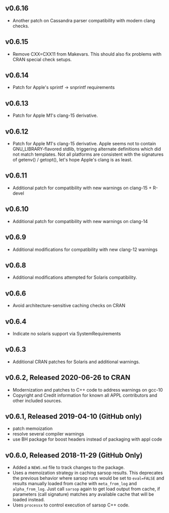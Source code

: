 ## v0.6.16

* Another patch on Cassandra parser compatibility with modern clang checks. 

## v0.6.15

* Remove CXX=CXX11 from Makevars. This should also fix problems with CRAN
  special check setups.

## v0.6.14 

* Patch for Apple's sprintf -> snprintf requirements

## v0.6.13

* Patch for Apple M1's clang-15 derivative. 
 

## v0.6.12

* Patch for Apple M1's clang-15 derivative. 
  Apple seems not to contain GNU_LIBRARY-flavored stdlib, triggering  alternate
  definitions which did not match templates.  Not all platforms are consistent
  with the signatures of getenv() / getopt(), let's hope Apple's clang is 
  as least.  

## v0.6.11

* Additional patch for compatibility with new warnings on clang-15 + R-devel

## v0.6.10

* Additional patch for compatibility with new warnings on clang-14

## v0.6.9

* Additional modifications for compatibility with new clang-12 warnings

## v0.6.8

*  Additional modifications attempted for Solaris compatibility.

## v0.6.6

* Avoid architecture-sensitive caching checks on CRAN

## v0.6.4

* Indicate no solaris support via SystemRequirements

## v0.6.3

* Additional CRAN patches for Solaris and additional warnings.

## v0.6.2, Released 2020-06-26 to CRAN

* Modernization and patches to C++ code to address warnings on gcc-10
* Copyright and Credit information for known all APPL contributors and 
  other included sources.

## v0.6.1, Released 2019-04-10 (GitHub only)

* patch memoization
* resolve several compiler warnings
* use BH package for boost headers instead of packaging with appl code


## v0.6.0, Released 2018-11-29 (GitHub Only)

* Added a `NEWS.md` file to track changes to the package.
* Uses a memoization strategy in caching sarsop results.  This deprecates
  the previous behavior where sarsop runs would be set to `eval=FALSE` and results
  manually loaded from cache with `meta_from_log` and `alpha_from_log`.  Just call
  `sarsop` again to get load output from cache, if parameters (call signature) matches
  any available cache that will be loaded instead. 
* Uses `processx` to control execution of sarsop C++ code.
